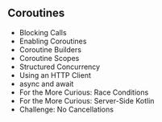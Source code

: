 ## Coroutines
- Blocking Calls
- Enabling Coroutines
- Coroutine Builders
- Coroutine Scopes
- Structured Concurrency
- Using an HTTP Client
- async and await
- For the More Curious: Race Conditions
- For the More Curious: Server-Side Kotlin
- Challenge: No Cancellations
